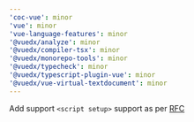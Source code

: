 ```yaml
---
'coc-vue': minor
'vue': minor
'vue-language-features': minor
'@vuedx/analyze': minor
'@vuedx/compiler-tsx': minor
'@vuedx/monorepo-tools': minor
'@vuedx/typecheck': minor
'@vuedx/typescript-plugin-vue': minor
'@vuedx/vue-virtual-textdocument': minor
---
```


Add support `<script setup>` support as per [RFC](https://github.com/vuejs/rfcs/pull/227)
